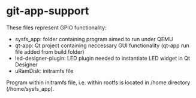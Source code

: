 # git-app-support

These files represent GPIO functionality:
- sysfs_app: folder containing program aimed to run under QEMU
- qt-app: Qt project containing neccessary GUI functionality (qt-app run file added from build folder)
- led-designer-plugin: LED plugin needed to instantiate LED widget in Qt Designer
- uRamDisk: initramfs file

Program within initramfs file, i.e. within rootfs is located in /home directory (/home/sysfs_app).

